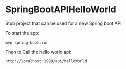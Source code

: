 # SpringBootAPIHelloWorld
Stub project that can be used for a new Spring boot API

To start the app:

``mvn spring-boot:run``

Then to Call the hello world api:

``http://localhost:1999/api/helloWorld``

